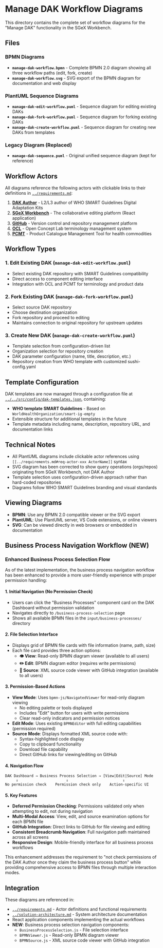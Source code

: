 # Manage DAK Workflow Diagrams

This directory contains the complete set of workflow diagrams for the "Manage DAK" functionality in the SGeX Workbench.

## Files

### BPMN Diagrams
- **`manage-dak-workflow.bpmn`** - Complete BPMN 2.0 diagram showing all three workflow paths (edit, fork, create)
- **`manage-dak-workflow.svg`** - SVG export of the BPMN diagram for documentation and web display

### PlantUML Sequence Diagrams
- **`manage-dak-edit-workflow.puml`** - Sequence diagram for editing existing DAKs
- **`manage-dak-fork-workflow.puml`** - Sequence diagram for forking existing DAKs  
- **`manage-dak-create-workflow.puml`** - Sequence diagram for creating new DAKs from templates

### Legacy Diagram (Replaced)
- **`manage-dak-sequence.puml`** - Original unified sequence diagram (kept for reference)

## Workflow Actors

All diagrams reference the following actors with clickable links to their definitions in [`../requirements.md`](../requirements.md):

1. **[DAK Author](../requirements.md#req-actor-001)** - L2/L3 author of WHO SMART Guidelines Digital Adaptation Kits
2. **[SGeX Workbench](../requirements.md#req-actor-002)** - The collaborative editing platform (React application)
3. **[GitHub](../requirements.md#req-actor-003)** - Version control and repository management platform
4. **[OCL](../requirements.md#req-actor-004)** - Open Concept Lab terminology management system
5. **[PCMT](../requirements.md#req-actor-005)** - Product Catalogue Management Tool for health commodities

## Workflow Types

### 1. Edit Existing DAK (`manage-dak-edit-workflow.puml`)
- Select existing DAK repository with SMART Guidelines compatibility
- Direct access to component editing interface
- Integration with OCL and PCMT for terminology and product data

### 2. Fork Existing DAK (`manage-dak-fork-workflow.puml`)
- Select source DAK repository 
- Choose destination organization
- Fork repository and proceed to editing
- Maintains connection to original repository for upstream updates

### 3. Create New DAK (`manage-dak-create-workflow.puml`)
- Template selection from configuration-driven list
- Organization selection for repository creation
- DAK parameter configuration (name, title, description, etc.)
- Repository creation from WHO template with customized sushi-config.yaml

## Template Configuration

DAK templates are now managed through a configuration file at [`../../src/config/dak-templates.json`](../../src/config/dak-templates.json), containing:

- **WHO template SMART Guidelines** - Based on `WorldHealthOrganization/smart-ig-empty`
- Extensible structure for additional templates in the future
- Template metadata including name, description, repository URL, and documentation links

## Technical Notes

- All PlantUML diagrams include clickable actor references using `[[../requirements.md#req-actor-xxx ActorName]]` syntax
- SVG diagram has been corrected to show query operations (orgs/repos) originating from SGeX Workbench, not DAK Author
- Template selection uses configuration-driven approach rather than hard-coded repositories
- Diagrams follow WHO SMART Guidelines branding and visual standards

## Viewing Diagrams

- **BPMN**: Use any BPMN 2.0 compatible viewer or the SVG export
- **PlantUML**: Use PlantUML server, VS Code extensions, or online viewers
- **SVG**: Can be viewed directly in web browsers or embedded in documentation

## Business Process Navigation Workflow (NEW)

### Enhanced Business Process Selection Flow

As of the latest implementation, the business process navigation workflow has been enhanced to provide a more user-friendly experience with proper permission handling:

#### 1. **Initial Navigation (No Permission Check)**
- Users can click the "Business Processes" component card on the DAK Dashboard without permission validation
- Navigates directly to `/business-process-selection` page
- Shows all available BPMN files in the `input/business-processes/` directory

#### 2. **File Selection Interface**
- Displays grid of BPMN file cards with file information (name, path, size)
- Each file card provides three action options:
  - **👁️ View**: Read-only BPMN diagram viewer (available to all users)
  - **✏️ Edit**: BPMN diagram editor (requires write permissions)
  - **📄 Source**: XML source code viewer with GitHub integration (available to all users)

#### 3. **Permission-Based Actions**
- **View Mode**: Uses `bpmn-js/NavigatedViewer` for read-only diagram viewing
  - No editing palette or tools displayed
  - Includes "Edit" button for users with write permissions
  - Clear read-only indicators and permission notices
- **Edit Mode**: Uses existing `BPMNEditor` with full editing capabilities (permission required)
- **Source Mode**: Displays formatted XML source code with:
  - Syntax-highlighted code display
  - Copy to clipboard functionality
  - Download file capability
  - Direct GitHub links for viewing/editing on GitHub

#### 4. **Navigation Flow**
```
DAK Dashboard → Business Process Selection → [View|Edit|Source] Mode
     ↓                      ↓                         ↓
No permission check    Permission check only    Action-specific UI
```

#### 5. **Key Features**
- **Deferred Permission Checking**: Permissions validated only when attempting to edit, not during navigation
- **Multi-Modal Access**: View, edit, and source examination options for each BPMN file
- **GitHub Integration**: Direct links to GitHub for file viewing and editing
- **Consistent Breadcrumb Navigation**: Full navigation path maintained across all screens
- **Responsive Design**: Mobile-friendly interface for all business process workflows

This enhancement addresses the requirement to "not check permissions of the DAK Author once they claim the business process button" while providing comprehensive access to BPMN files through multiple interaction modes.

## Integration

These diagrams are referenced in:
- [`../requirements.md`](../requirements.md) - Actor definitions and functional requirements
- [`../solution-architecture.md`](../solution-architecture.md) - System architecture documentation
- React application components implementing the actual workflows
- **NEW**: Business process selection navigation components:
  - `BusinessProcessSelection.js` - File selection interface
  - `BPMNViewer.js` - Read-only BPMN diagram viewer
  - `BPMNSource.js` - XML source code viewer with GitHub integration